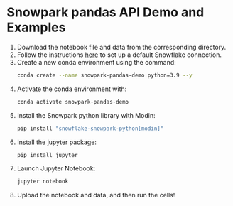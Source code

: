 # Snowpark pandas API Demo and Examples 


1. Download the notebook file and data from the corresponding directory.
2. Follow the instructions [here](https://docs.snowflake.com/en/developer-guide/python-connector/python-connector-connect#setting-a-default-connection) to set up a default Snowflake connection.
3. Create a new conda environment using the command:
    ```bash
    conda create --name snowpark-pandas-demo python=3.9 --y
    ```
4. Activate the conda environment with:
    ```bash
    conda activate snowpark-pandas-demo
    ```
5. Install the Snowpark python library with Modin:
    ```bash
    pip install "snowflake-snowpark-python[modin]"
    ```
6. Install the jupyter package:
    ```bash
    pip install jupyter
    ```
7. Launch Jupyter Notebook:
    ```bash
    jupyter notebook
    ```
8. Upload the notebook and data, and then run the cells!
